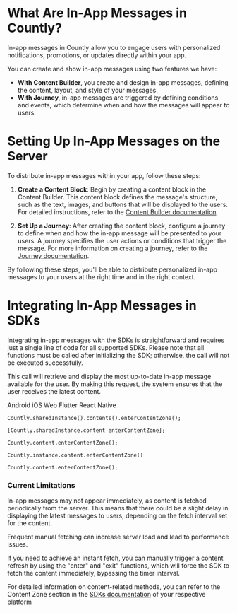 <h1 id="h_01JP9QWQBZHAJQ1T4X9EDVFTWJ">What Are In-App Messages in Countly?</h1>
<div>
  <div>
    <div>
      <div>
        <p>
          In-app messages in Countly allow you to engage users with personalized
          notifications, promotions, or updates directly within your app.
        </p>
        <p>
          You can create and show in-app messages using two features we
          have:
        </p>
        <ul>
          <li>
            <strong>With Content Builder</strong>, you create and design
            in-app messages, defining the content, layout, and style
            of your messages.
          </li>
          <li>
            <strong>With Journey</strong>, in-app messages are triggered
            by defining conditions and events, which determine when and
            how the messages will appear to users.
          </li>
        </ul>
      </div>
    </div>
  </div>
</div>
<div tabindex="0">
  <div></div>
</div>
<h1 id="h_01JP9QWQBZC3NHMTNWFQFFYS99">Setting Up In-App Messages on the Server</h1>
<p>
  To distribute in-app messages within your app, follow these steps:
</p>
<ol>
  <li>
    <p>
      <strong>Create a Content Block</strong>: Begin by creating a content
      block in the Content Builder. This content block defines the message's
      structure, such as the text, images, and buttons that will be displayed
      to the users. For detailed instructions, refer to the
      <a href="/hc/en-us/articles/17072500159388-Content-Builder" target="_new" rel="noopener">Content Builder documentation</a>.
    </p>
  </li>
  <li>
    <p>
      <strong>Set Up a Journey</strong>: After creating the content block,
      configure a journey to define when and how the in-app message will be
      presented to your users. A journey specifies the user actions or conditions
      that trigger the message. For more information on creating a journey,
      refer to the
      <a href="/hc/en-us/articles/17072475592988-Journey" target="_new" rel="noopener">Journey documentation</a>.
    </p>
  </li>
</ol>
<p>
  By following these steps, you'll be able to distribute personalized in-app messages
  to your users at the right time and in the right context.
</p>
<h1 id="h_01JP9QWQBZ0N2Q140V3E97G7R3">Integrating In-App Messages in SDKs</h1>
<p>
  Integrating in-app messages with the SDKs is straightforward and requires just
  a single line of code for all supported SDKs. Please note that all functions
  must be called after initializing the SDK; otherwise, the call will not be executed
  successfully.
</p>
<p>
  This call will retrieve and display the most up-to-date in-app message available
  for the user. By making this request, the system ensures that the user receives
  the latest content.
</p>
<div class="tabs">
  <div class="tabs-menu">
    <span class="tabs-link is-active">Android</span>
    <span class="tabs-link">iOS</span> <span class="tabs-link">Web</span>
    <span class="tabs-link">Flutter</span>
    <span class="tabs-link">React Native</span>
  </div>
  <div class="tab">
    <pre><code class="java">Countly.sharedInstance().contents().enterContentZone();</code></pre>
  </div>
  <div class="tab is-hidden">
    <pre><code class="objectivec">[Countly.sharedInstance.content enterContentZone];</code></pre>
  </div>
  <div class="tab is-hidden">
    <pre><code class="js">Countly.content.enterContentZone();</code></pre>
  </div>
  <div class="tab is-hidden">
    <pre><code class="dart">Countly.instance.content.enterContentZone()
</code></pre>
  </div>
  <div class="tab is-hidden">
    <pre><code class="js">Countly.content.enterContentZone();
</code></pre>
  </div>
</div>
<h3 id="h_01JP9XB7X6SXZ4RE7QV6B52QW2">Current Limitations</h3>
<p>
  In-app messages may not appear immediately, as content is fetched periodically
  from the server. This means that there could be a slight delay in displaying
  the latest messages to users, depending on the fetch interval set for the content.
</p>
<div class="callout callout--warning">
  <p>
    Frequent manual fetching can increase server load and lead to performance
    issues.
  </p>
</div>
<p>
  If you need to achieve an instant fetch, you can manually trigger a content refresh
  by using the "enter" and "exit" functions, which will force the SDK to fetch
  the content immediately, bypassing the timer interval.
</p>
<p>
  For detailed information on content-related methods, you can refer to the Content
  Zone section in the
  <a href="/hc/en-us/sections/360007310512">SDKs documentation</a> of your respective
  platform
</p>